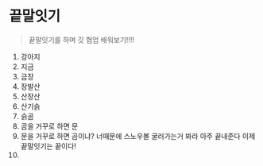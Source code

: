 # 끝말잇기
> 끝말잇기를 하며 깃 협업 배워보기!!!!

1. 강아지
2. 지금
3. 금장
4. 장발산
5. 산장산
6. 산기슭
7. 슭곰
8. 곰을 거꾸로 하면 문
9. 문을 거꾸로 하면 곰이냐? 너때문에 스노우볼 굴러가는거 봐라 아주 끝내준다 이제 끝말잇기는 끝이다!
10. 